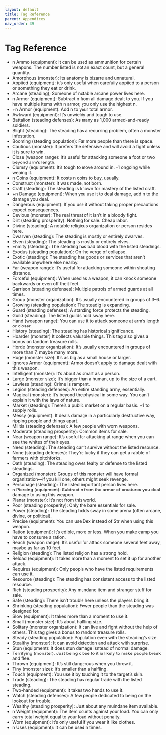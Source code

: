 ```yaml
---
layout: default
title: Tag Reference
parent: Appendices
nav_order: 39
---
```

# Tag Reference

- <a id="Ammo"/>n Ammo (equipment): It can be used as ammunition for certain weapons. The number listed is not an exact count, but a general quantity.
- <a id="Amorphous"/>Amorphous (monster): Its anatomy is bizarre and unnatural.
- <a id="Applied"/>Applied (equipment): It’s only useful when carefully applied to a person or something they eat or drink.
- Arcane (steading); Someone of notable arcane power lives here.
- n Armor (equipment): Subtract n from all damage dealt to you. If you have multiple items with n armor, you only use the highest n.
- +n Armor (equipment): Add n to your total armor.
- Awkward (equipment): It’s unwieldy and tough to use.
- Battalion (steading defenses): As many as 1,000 armed-and-ready soldiers.
- Blight (steading): The steading has a recurring problem, often a monster infestation.
- Booming (steading population): Far more people than there is space.
- Cautious (monster): It prefers the defensive and will avoid a fight unless it is sure to win.
- Close (weapon range): It’s useful for attacking someone a foot or two beyond arm’s length.
- Clumsy (equipment): It’s tough to move around in. -1 ongoing while weaing it.
- n Coins (equipment): It costs n coins to buy, usually.
- Construct (monster): It was made, not born.
- Craft (steading): The steading is known for mastery of the listed craft.
- +n Damage (equipment): When you use it to deal damage, add n to the damage you deal.
- Dangerous (equipment): If you use it without taking proper precautions expect consequences.
- Devious (monster): The real threat of it isn’t in a bloody fight.
- Dirt (steading prosperity): Nothing for sale. Cheap labor.
- Divine (steading): A notable religious organization or person resides here.
- Dwarven (steading): The steading is mostly or entirely dwarves.
- Elven (steading): The steading is mostly or entirely elves.
- Enmity (steading): The steading has bad blood with the listed steadings.
- Exodus (steading population): On the verge of collapse.
- Exotic (steading): The steading has goods or services that aren’t available anywhere else nearby.
- Far (weapon range): It’s useful for attacking someone within shouting distance.
- Forceful (equipment): When used as a weapon, it can knock someone backwards or even off theit feet.
- Garrison (steading defenses): Multiple patrols of armed guards at all times.
- Group (monster organization): It’s usually encountered in groups of 3–6.
- Growing (steading population): The steadig is expanding.
- Guard (steading defenses): A standing force protects the steading.
- Guild (steading): The listed guilds hold sway here.
- Hand (weapon range): You can use it to attack someone at arm’s length or closer.
- History (steading): The steading has historical significance.
- Hoarder (monster) It collects valuable things. This tag also gives a bonus on tandom treasure rolls.
- Horde (monster organization): It’s usually encountered in groups of more than 7, maybe many more.
- Huge (monster size): It’s as big as a small house or larger.
- Ignores Armor (equipment): Armor doesn’t apply to damage dealt with this weapon.
- Intelligent (monster): It’s about as smart as a person.
- Large (monster size); It’s bigger than a human, up to the size of a cart.
- Lawless (steading): Crime is rampant.
- Legion (steading defenses): An entire standing army, essentially.
- Magical (monster): It’s beyond the physical in some way. You can’t explain it with the laws of nature.
- Market (steading): There’s a public market on a regular basis. +1 to supply rolls.
- Messy (equipment): It deals damage in a particularly destructive way, ripping people and things apart.
- Militia (steading defenses): A few people with worn weapons.
- Moderate (steading prosperity): Common items for sale.
- Near (weapon range): It’s useful for attacking at range when you can see the whites of their eyes.
- Need (steading): The steading can’t survive without the listed resource.
- None (steading defenses): They’re lucky if they can get a rabble of farmers with pitchforks.
- Oath (steading): The steading owes fealty or defense to the listed steadings.
- Organized (monster): Groups of this monster will have formal organization—if you kill one, others might seek revenge.
- Personage (steading): The listed important person lives here.
- n Piercing (equipment): Subtract n from the armor of creatures you deal damage to using this weapon.
- Planar (monster): It’s not from this world.
- Poor (steading prosperity): Only the bare essentials for sale.
- Power (steading): The steading holds sway in some arena (often arcane, divine, or political).
- Precise (equipment): You can use Dex instead of Str when using this weapon.
- Ration (equipment): It’s edible, more or less. When you make camp you have to consume a ration.
- Reach (weapon range): It’s useful for attack someone several feet away, maybe as far as 10 feet.
- Religion (steading): The listed religion has a strong hold.
- Reload (equipment): It takes more than a moment to set it up for another attack.
- Requires (equipment): Only people who have the listed requirements can use it.
- Resource (steading): The steading has consistent access to the listed resource.
- Rich (steading prosperity): Any mundane item and stranger stuff for sale.
- Safe (steading): There isn’t trouble here unless the players bring it.
- Shrinking (steading population): Fewer people than the steading was designed for.
- Slow (equipment): It takes more than a moment to use it.
- Small (monster size): It’s about halfling size.
- Solitary (monster organization): It can live and fight without the help of others. This tag gives a bonus to random treasure rolls.
- Steady (steading population): Population even with the steading’s size.
- Stealthy (monster): It can avoid detection and attack with surprise.
- Stun (equipment): It does stun damage isntead of normal damage.
- Terrifying (monster): Just being close to it is likely to make people break and flee.
- Thrown (equipment): It’s still dangerous when you throw it.
- Tiny (monster size): It’s smaller than a halfling.
- Touch (equipment): You use it by touching it to the target’s skin.
- Trade (steading): The steading has regular trade with the listed steading.
- Two-handed (equipment): It takes two hands to use it.
- Watch (steading defenses): A few people dedicated to being on the lookout for trouble.
- Wealthy (steading prosperity): Just about any muindane item available.
- n Weight (equipment): The item counts against your load. You can only carry total weight equal to your load without penalty.
- Worn (equipment): It’s only useful if you wear it like clothes.
- n Uses (equipment): It can be used n times.
